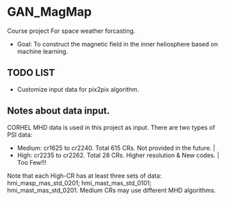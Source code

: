 # GAN_MagMap

Course project For space weather forcasting.

* Goal: To construct the magnetic field in the inner heliosphere based on machine learning.

## TODO LIST

* Customize input data for pix2pix algorithm.

## Notes about data input.

CORHEL MHD data is used in this project as input. There are two types of PSI data:

* Medium: cr1625 to cr2240. Total 615 CRs. Not provided in the future. |
* High: cr2235 to cr2262. Total 28 CRs. Higher resolution & New codes. | Too Few!!!

Note that each High-CR has at least three sets of data: hmi_masp_mas_std_0201; hmi_mast_mas_std_0101;
hmi_mast_mas_std_0201. Medium CRs may use different MHD algorithms.

  

